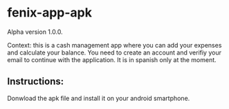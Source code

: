 # fenix-app-apk
Alpha version 1.0.0. 

Context: this is a cash management app where you can add your expenses and calculate your balance. 
You need to create an account and verifiy your email to continue with the application. 
It is in spanish only at the moment.

## Instructions:
Donwload the apk file and install it on your android smartphone.
